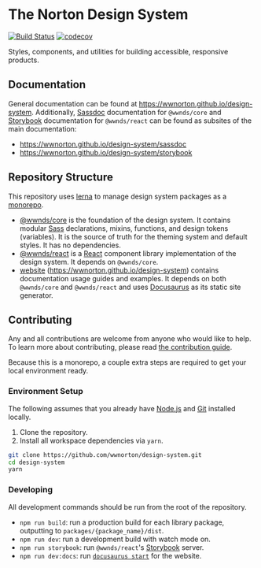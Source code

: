 # The Norton Design System

[![Build Status](https://github.com/wwnorton/design-system/workflows/Integration/badge.svg)](https://github.com/wwnorton/design-system/actions?query=workflow%3AIntegration)
[![codecov](https://codecov.io/gh/wwnorton/design-system/branch/main/graph/badge.svg)](https://codecov.io/gh/wwnorton/design-system)

Styles, components, and utilities for building accessible, responsive products.

## Documentation

General documentation can be found at https://wwnorton.github.io/design-system.
Additionally, [Sassdoc](http://sassdoc.com/) documentation for `@wwnds/core` and
[Storybook](https://storybook.js.org/) documentation for `@wwnds/react` can be
found as subsites of the main documentation:

- https://wwnorton.github.io/design-system/sassdoc
- https://wwnorton.github.io/design-system/storybook

## Repository Structure

This repository uses [lerna](https://lerna.js.org/) to manage design system packages as a [monorepo](https://en.wikipedia.org/wiki/Monorepo).

- [@wwnds/core](packages/core) is the foundation of the design system. It contains modular [Sass](https://sass-lang.com/) declarations, mixins, functions, and design tokens (variables). It is the source of truth for the theming system and default styles. It has no dependencies.
- [@wwnds/react](packages/react) is a [React](https://reactjs.org/) component library implementation of the design system. It depends on `@wwnds/core`.
- [website](website) (https://wwnorton.github.io/design-system) contains documentation usage guides and examples. It depends on both `@wwnds/core` and `@wwnds/react` and uses [Docusaurus](https://v2.docusaurus.io/) as its static site generator.

## Contributing

Any and all contributions are welcome from anyone who would like to help.
To learn more about contributing, please read [the contribution guide](CONTRIBUTING.md).

Because this is a monorepo, a couple extra steps are required to get your local environment ready.

### Environment Setup

The following assumes that you already have [Node.js](https://nodejs.org/en/) and [Git](https://git-scm.com/) installed locally.

1. Clone the repository.
2. Install all workspace dependencies via `yarn`.

```sh
git clone https://github.com/wwnorton/design-system.git
cd design-system
yarn
```

### Developing

All development commands should be run from the root of the repository.

- `npm run build`: run a production build for each library package, outputting to `packages/{package_name}/dist`.
- `npm run dev`: run a development build with watch mode on.
- `npm run storybook`: run `@wwnds/react`'s [Storybook](https://storybook.js.org/) server.
- `npm run dev:docs`: run [`docusaurus start`](https://v2.docusaurus.io/docs/cli#docusaurus-start) for the website.
